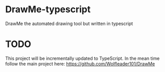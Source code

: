 # DrawMe-typescript
 DrawMe the automated drawing tool but written in typescript


 # TODO
 This project will be incrementally updated to TypeScript. In the mean time follow the main project here: https://github.com/Wolfleader101/DrawMe

